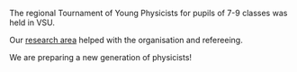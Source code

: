 The regional Tournament of Young Physicists for pupils of 7-9 classes was held in VSU.

Our [research area](https://vk.com/rubicon_vsu) helped with the organisation and refereeing.

We are preparing a new generation of physicists!